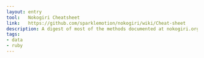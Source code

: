 ```yaml
---
layout: entry
tool:	Nokogiri Cheatsheet
link:	https://github.com/sparklemotion/nokogiri/wiki/Cheat-sheet
description: A digest of most of the methods documented at nokogiri.org
tags:
- data
- ruby
---
```

